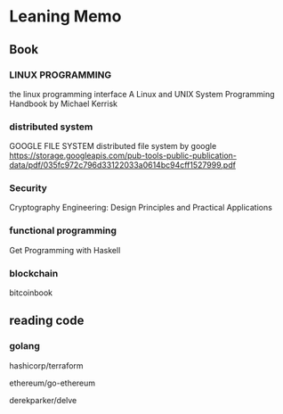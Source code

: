 # Leaning Memo

## Book

### LINUX PROGRAMMING

the linux programming interface
A Linux and UNIX System Programming Handbook
by Michael Kerrisk


### distributed system 
GOOGLE FILE SYSTEM
distributed file system by google
https://storage.googleapis.com/pub-tools-public-publication-data/pdf/035fc972c796d33122033a0614bc94cff1527999.pdf


### Security

Cryptography Engineering: Design Principles and Practical Applications

### functional programming

Get Programming with Haskell

### blockchain

bitcoinbook

## reading code

### golang
hashicorp/terraform

ethereum/go-ethereum

derekparker/delve

